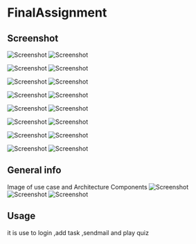 # FinalAssignment
## Screenshot

![Screenshot](image/1.png)
![Screenshot](image/2.png)

![Screenshot](image/3.png)
![Screenshot](image/4.png)

![Screenshot](image/5.png)
![Screenshot](image/6.png)

![Screenshot](image/7.png)
![Screenshot](image/8.png)

![Screenshot](image/9.png)
![Screenshot](image/10.png)

![Screenshot](image/11.png)
![Screenshot](image/12.png)

![Screenshot](image/13.png)
![Screenshot](image/14.png)

![Screenshot](image/15.png)
![Screenshot](image/16.png)

## General info
Image of use case and Architecture Components
![Screenshot](image/17.PNG)
![Screenshot](image/18.png)
![Screenshot](image/19.png)

## Usage
it is use to login ,add task ,sendmail and play quiz
```
```
